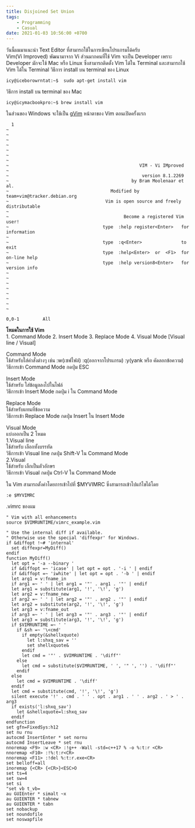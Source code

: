 ```yaml
---
title: Disjoined Set Union
tags:
    - Programming
    - Casual
date: 2021-01-03 10:56:00 +0700
---
```


วันนี้ผมมาแนะนำ Text Editor ที่สามารถใช้ในการเขียนโปรแกรมได้ครับ<br>
Vim(Vi Improved) พัฒนามาจาก Vi ส่วนมากคนที่ใช้ Vim จะเป็น Developer เพราะ Developer มักจะใช้ Mac หรือ Linux ซึ่งสามารถติดตั้ง Vim ได้ใน Terminal และสามารถใช้ Vim ได้ใน Terminal
วิธีการ install บน terminal ของ Linux
```shell
icy@iceborowrntat:~$  sudo apt-get install vim
```
วิธีการ install บน terminal ของ Mac
```shell
icy@icymacbookpro:~$ brew install vim
```
ในส่วนของ Windows จะใช้เป็น [gVim](https://www.vim.org/download.php)
หน้าตาของ Vim ตอนเปิดครั้งแรก
```
  1
~                                                                                                                       
~                                                                                                                       
~                                                                                                                       
~                                                                                                                       
~                                                                                                                       
~                                                                                                                       
~                                                                                                                       
~                                                  VIM - Vi IMproved                                                    
~                                                                                                                       
~                                                   version 8.1.2269                                                    
~                                               by Bram Moolenaar et al.                                                
~                                       Modified by team+vim@tracker.debian.org                                         
~                                     Vim is open source and freely distributable                                       
~                                                                                                                       
~                                            Become a registered Vim user!                                              
~                                    type  :help register<Enter>   for information                                      
~                                                                                                                       
~                                    type  :q<Enter>               to exit                                              
~                                    type  :help<Enter>  or  <F1>  for on-line help                                     
~                                    type  :help version8<Enter>   for version info                                     
~                                                                                                                       
~                                                                                                                       
~                                                                                                                       
~                                                                                                                       
~                                                                                                                       
~                                                                                                                       
~                                                                                                                       
~                                                                                                                         
                                                                                                    0,0-1         All 
```
**โหมดในการใช้ Vim**<br>
    1. Command Mode
    2. Insert Mode
    3. Replace Mode
    4. Visual Mode [Visual line / Visual]

Command Mode<br>
ใช้สำหรับใส่คำสั่งต่างๆ เช่น :w(เซฟไฟล์) :q(ออกจากโปรแกรม) :y(yank หรือ คัดลอกข้อความ)  
วิธีการเข้า Command Mode กดปุ่ม ESC

Insert Mode<br>
ใช้สำหรับ ใส่ข้อมูลลงไปในไฟล์  
วิธีการเข้า Insert Mode กดปุ่ม i ใน Command Mode

Replace Mode<br>
ใช้สำหรับแทนที่ข้อความ  
วิธีการเข้า Replace Mode กดปุ่ม Insert ใน Insert Mode

Visual Mode<br>
แบ่งออกเป็น 2 โหมด  
1.Visual line  
ใช้สำหรับ เลือกทั้งบรรทัด  
วิธีการเข้า Visual line กดปุ่ม Shift-V ใน Command Mode  
2.Visual  
ใช้สำหรับ เลืกเป็นตัวอักษร  
วิธีการเข้า Visual กดปุ่ม Ctrl-V ใน Command Mode

ใน Vim สามารถตั้งค่าโดยการเข้าไปที่ $MYVIMRC ซึ่งสามารถเข้าไปแก้ไขได้โดย
```vim
:e $MYVIMRC
```
.vimrc ของผม
```vim
" Vim with all enhancements
source $VIMRUNTIME/vimrc_example.vim

" Use the internal diff if available.
" Otherwise use the special 'diffexpr' for Windows.
if &diffopt !~# 'internal'
  set diffexpr=MyDiff()
endif
function MyDiff()
  let opt = '-a --binary '
  if &diffopt =~ 'icase' | let opt = opt . '-i ' | endif
  if &diffopt =~ 'iwhite' | let opt = opt . '-b ' | endif
  let arg1 = v:fname_in
  if arg1 =~ ' ' | let arg1 = '"' . arg1 . '"' | endif
  let arg1 = substitute(arg1, '!', '\!', 'g')
  let arg2 = v:fname_new
  if arg2 =~ ' ' | let arg2 = '"' . arg2 . '"' | endif
  let arg2 = substitute(arg2, '!', '\!', 'g')
  let arg3 = v:fname_out
  if arg3 =~ ' ' | let arg3 = '"' . arg3 . '"' | endif
  let arg3 = substitute(arg3, '!', '\!', 'g')
  if $VIMRUNTIME =~ ' '
    if &sh =~ '\<cmd'
      if empty(&shellxquote)
        let l:shxq_sav = ''
        set shellxquote&
      endif
      let cmd = '"' . $VIMRUNTIME . '\diff"'
    else
      let cmd = substitute($VIMRUNTIME, ' ', '" ', '') . '\diff"'
    endif
  else
    let cmd = $VIMRUNTIME . '\diff'
  endif 
  let cmd = substitute(cmd, '!', '\!', 'g')
  silent execute '!' . cmd . ' ' . opt . arg1 . ' ' . arg2 . ' > ' . arg3
  if exists('l:shxq_sav')
    let &shellxquote=l:shxq_sav
  endif
endfunction
set gfn=FixedSys:h12
set nu rnu
autocmd InsertEnter * set nornu
autocmd InsertLeave * set rnu
nnoremap <F9> :w <CR> :!g++ -Wall -std=c++17 % -o %:t:r <CR>
nnoremap <F10> :!%:t:r<CR>
nnoremap <F11> :!del %:t:r.exe<CR>
set belloff=all
inoremap {<CR> {<CR>}<ESC>O
set ts=4
set sw=4
set si
"set vb t_vb=
au GUIEnter * simalt ~x
au GUIENTER * tabnew
au GUIENTER * tabn
set nobackup
set noundofile
set noswapfile
```